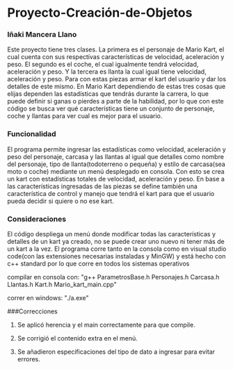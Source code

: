 # Proyecto-Creación-de-Objetos
### Iñaki Mancera Llano
Este proyecto tiene tres clases. La primera es el personaje de Mario Kart, el cual cuenta con sus respectivas características de velocidad, aceleración y peso. El segundo es el coche, el cual igualmente tendrá velocidad, aceleración y peso. Y la tercera es llanta la cual igual tiene velocidad, aceleración y peso. Para con estas piezas armar el kart del usuario y dar los detalles de este mismo.
En Mario Kart dependiendo de estas tres cosas que elijas dependen las estadísticas que tendrás durante la carrera, lo que puede definir si ganas o pierdes a parte de la habilidad, por lo que con este código se busca ver qué características tiene un conjunto de personaje, coche y llantas para ver cual es mejor para el usuario.

### Funcionalidad
El programa permite ingresar las estadísticas como velocidad, aceleración y peso del personaje, carcasa y las llantas al igual que detalles como nombre del personaje, tipo de llanta(todoterreno o pequeña) y estilo de carcasa(sea moto o coche) mediante un menú desplegado en consola. Con esto se crea un kart con estadísticas totales de velocidad, aceleración y peso. En base a las características ingresadas de las piezas se define también una característica de control y manejo que tendrá el kart para que el usuario pueda decidir si quiere o no ese kart.

### Consideraciones
El código despliega un menú donde modificar todas las características y detalles de un kart ya creado, no se puede crear uno nuevo ni tener más de un kart a la vez.
El programa corre tanto en la consola como en visual studio code(con las extensiones necesarias instaladas y MinGW) y está hecho con c++ standard por lo que corre en todos los sistemas operativos

compilar en consola con: "g++ ParametrosBase.h Personajes.h Carcasa.h Llantas.h Kart.h Mario_kart_main.cpp"

correr en windows: "./a.exe"

###Correcciones
1. Se aplicó herencia y el main correctamente para que compile.

2. Se corrigió el contenido extra en el menú.

3. Se añadieron especificaciones del tipo de dato a ingresar para evitar errores.

